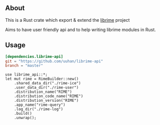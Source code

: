 ## About

This is a Rust crate which export & extend the [librime](https://github.com/rime/librime) project

Aims to have user friendly api and to help writing librime modules in Rust.

## Usage

```toml
[dependencies.librime-api]
git = "https://github.com/uuhan/librime-api"
branch = "master"
```

```rust,no_run
use librime_api::*;
let mut rime = RimeBuilder::new()
    .shared_data_dir("./rime-ice")
    .user_data_dir("./rime-user")
    .distribution_name("RIME")
    .distribution_code_name("RIME")
    .distribution_version("RIME")
    .app_name("rime-query")
    .log_dir("./rime-log")
    .build()
    .unwrap();
```

